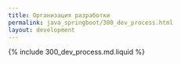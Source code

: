 ```yaml
---
title: Организация разработки
permalink: java_springboot/300_dev_process.html
layout: development
---
```


{% include 300_dev_process.md.liquid %}
